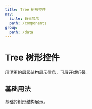 ```yaml
---
title: Tree 树形控件
nav:
  title: 数据展示
  path: /components
group:
  path: /data
---
```


# Tree 树形控件

用清晰的层级结构展示信息，可展开或折叠。


## 基础用法

基础的树形结构展示。
<code src="./demo/index1.tsx" />

<API></API>

